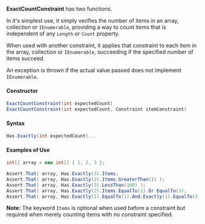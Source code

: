 **ExactCountConstraint** has two functions. 

In it's simplest use, it simply verifies the number of items in an array, collection or `IEnumerable`, providing a way to count items that is independent of any `Length` or `Count` property.

When used with another constraint, it applies that constraint to each item in the array, collection or  `IEnumerable`, succeeding if the specified number of items succeed. 

An exception is thrown if the actual value passed does not implement `IEnumerable`.

#### Constructor

```C#
ExactCountConstraint(int expectedCount)
ExactCountConstraint(int expectedCount, Constraint itemConstraint)
```

#### Syntax

```C#
Has.Exactly(int expectedCount)...
```

#### Examples of Use

```C#
int[] array = new int[] { 1, 2, 3 };

Assert.That( array, Has.Exactly(3).Items;
Assert.That( array, Has.Exactly(2).Items.GreaterThan(1) );
Assert.That( array, Has.Exactly(3).LessThan(100) );
Assert.That( array, Has.Exactly(2).Items.EqualTo(1).Or.EqualTo(3);
Assert.That( array, Has.Exactly(1).EqualTo(1).And.Exactly(1).EqualTo(3);
```

**Note:** The keyword `Items` is optional when used before a constraint but required when  merely counting items with no constraint specified.

